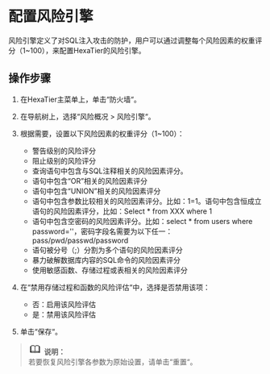 # 配置风险引擎<a name="ZH-CN_TOPIC_0111166556"></a>

风险引擎定义了对SQL注入攻击的防护，用户可以通过调整每个风险因素的权重评分（1\~100），来配置HexaTier的风险引擎。

## 操作步骤<a name="zh-cn_topic_0110575014_section1439211238206"></a>

1.  在HexaTier主菜单上，单击“防火墙“。
2.  在导航树上，选择“风险概况 \> 风险引擎“。
3.  根据需要，设置以下风险因素的权重评分（1\~100）：
    -   警告级别的风险评分
    -   阻止级别的风险评分
    -   查询语句中包含与SQL注释相关的风险因素评分。
    -   语句中包含“OR”相关的风险因素评分
    -   语句中包含“UNION”相关的风险因素评分
    -   语句中包含参数比较相关的风险因素评分。比如：1=1。语句中包含恒成立语句的风险因素评分，比如：Select \* from XXX where 1
    -   语句中包含空密码的风险因素评分。比如：select \* from users where password=''，密码字段名需要为以下任一：pass/pwd/passwd/password
    -   语句被分号（;）分割为多个语句的风险因素评分
    -   暴力破解数据库内容的SQL命令的风险因素评分
    -   使用敏感函数、存储过程或表相关的风险因素评分

4.  在“禁用存储过程和函数的风险评估“中，选择是否禁用该项：
    -   否：启用该风险评估
    -   是：禁用该风险评估

5.  单击“保存“。

>![](public_sys-resources/icon-note.gif) **说明：**   
>若要恢复风险引擎各参数为原始设置，请单击“重置“。  

